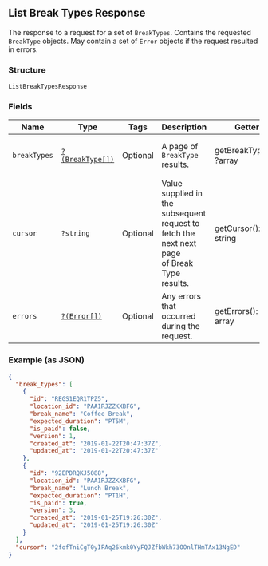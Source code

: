 ## List Break Types Response

The response to a request for a set of `BreakTypes`. Contains
the requested `BreakType` objects. May contain a set of `Error` objects if
the request resulted in errors.

### Structure

`ListBreakTypesResponse`

### Fields

| Name | Type | Tags | Description | Getter | Setter |
|  --- | --- | --- | --- | --- | --- |
| `breakTypes` | [`?(BreakType[])`](/doc/models/break-type.md) | Optional | A page of `BreakType` results. | getBreakTypes(): ?array | setBreakTypes(?array breakTypes): void |
| `cursor` | `?string` | Optional | Value supplied in the subsequent request to fetch the next next page<br>of Break Type results. | getCursor(): ?string | setCursor(?string cursor): void |
| `errors` | [`?(Error[])`](/doc/models/error.md) | Optional | Any errors that occurred during the request. | getErrors(): ?array | setErrors(?array errors): void |

### Example (as JSON)

```json
{
  "break_types": [
    {
      "id": "REGS1EQR1TPZ5",
      "location_id": "PAA1RJZZKXBFG",
      "break_name": "Coffee Break",
      "expected_duration": "PT5M",
      "is_paid": false,
      "version": 1,
      "created_at": "2019-01-22T20:47:37Z",
      "updated_at": "2019-01-22T20:47:37Z"
    },
    {
      "id": "92EPDRQKJ5088",
      "location_id": "PAA1RJZZKXBFG",
      "break_name": "Lunch Break",
      "expected_duration": "PT1H",
      "is_paid": true,
      "version": 3,
      "created_at": "2019-01-25T19:26:30Z",
      "updated_at": "2019-01-25T19:26:30Z"
    }
  ],
  "cursor": "2fofTniCgT0yIPAq26kmk0YyFQJZfbWkh73OOnlTHmTAx13NgED"
}
```

